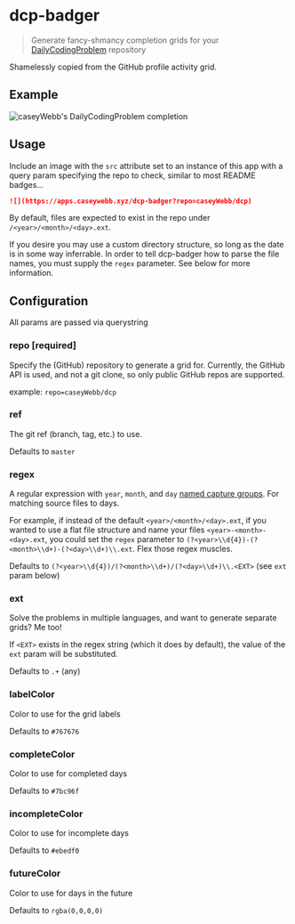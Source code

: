 # dcp-badger

> Generate fancy-shmancy completion grids for your [DailyCodingProblem][] repository

Shamelessly copied from the GitHub profile activity grid.

## Example

![caseyWebb's DailyCodingProblem completion][my-grid]

## Usage

Include an image with the `src` attribute set to an instance of this app with a query param specifying the repo to check, similar to most README badges...

```markdown
![](https://apps.caseywebb.xyz/dcp-badger?repo=caseyWebb/dcp)
```

By default, files are expected to exist in the repo under `/<year>/<month>/<day>.ext`.

If you desire you may use a custom directory structure, so long as the date is in some way inferrable. In order to tell dcp-badger how to parse the file names, you must supply the `regex` parameter. See below for more information.

## Configuration

All params are passed via querystring

### repo [required]

Specify the (GitHub) repository to generate a grid for. Currently, the GitHub API is used, and not a git clone, so only public GitHub repos are supported.

example: `repo=caseyWebb/dcp`

### ref

The git ref (branch, tag, etc.) to use.

Defaults to `master`

### regex

A regular expression with `year`, `month`, and `day` [named capture groups](https://github.com/tc39/proposal-regexp-named-groups). For matching source files to days.

For example, if instead of the default `<year>/<month>/<day>.ext`, if you wanted to use a flat file structure and name your files `<year>-<month>-<day>.ext`, you could set the `regex` parameter to `(?<year>\\d{4})-(?<month>\\d+)-(?<day>\\d+)\\.ext`. Flex those regex muscles.

Defaults to `(?<year>\\d{4})/(?<month>\\d+)/(?<day>\\d+)\\.<EXT>` (see `ext` param below)

### ext

Solve the problems in multiple languages, and want to generate separate grids? Me too!

If `<EXT>` exists in the regex string (which it does by default), the value of the `ext` param will be substituted.

Defaults to `.+` (any)

### labelColor

Color to use for the grid labels

Defaults to `#767676`

### completeColor

Color to use for completed days

Defaults to `#7bc96f`

### incompleteColor

Color to use for incomplete days

Defaults to `#ebedf0`

### futureColor

Color to use for days in the future

Defaults to `rgba(0,0,0,0)`


[DailyCodingProblem]: https://dailycodingproblem.com
[my-grid]: https://apps.caseywebb.xyz/dcp-badger?repo=caseyWebb/dcp
